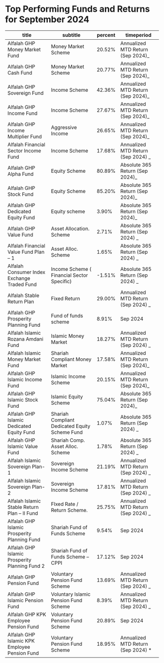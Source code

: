 # Top Performing Funds and Returns for September 2024

| title                                          | subtitle                                       | percent | timeperiod                          |
| ---------------------------------------------- | ---------------------------------------------- | ------- | ----------------------------------- |
| Alfalah GHP Money Market Fund                  | Money Market Scheme                            | 20.52%  | Annualized MTD Return (Sep 2024)\_  |
| Alfalah GHP Cash Fund                          | Money Market Scheme                            | 20.77%  | Annualized MTD Return (Sep 2024)\_  |
| Alfalah GHP Sovereign Fund                     | Income Scheme                                  | 42.36%  | Annualized MTD Return (Sep 2024)\_  |
| Alfalah GHP Income Fund                        | Income Scheme                                  | 27.67%  | Annualized MTD Return (Sep 2024)\_  |
| Alfalah GHP Income Multiplier Fund             | Aggressive Income                              | 26.65%  | Annualized MTD Return (Sep 2024)\_  |
| Alfalah Financial Sector Income Fund           | Income Scheme                                  | 17.68%  | Annualized MTD Return (Sep 2024) \_ |
| Alfalah GHP Alpha Fund                         | Equity Scheme                                  | 80.89%  | Absolute 365 Return (Sep 2024)\_    |
| Alfalah GHP Stock Fund                         | Equity Scheme                                  | 85.20%  | Absolute 365 Return (Sep 2024)\_    |
| Alfalah GHP Dedicated Equity Fund              | Equity scheme                                  | 3.90%   | Absolute 365 Return (Sep 2024)\_    |
| Alfalah GHP Value Fund                         | Asset Allocation. Scheme                       | 2.71%   | Absolute 365 Return (Sep 2024) \_   |
| Alfalah Financial Value Fund Plan – 1          | Asset Alloc. Scheme                            | 1.65%   | Absolute 365 Return (Sep 2024) \_   |
| Alfalah Consumer Index Exchange Traded Fund    | Income Scheme ( Financial Sector Specific)     | -1.51%  | Absolute 365 Return (Sep 2024) \_   |
| Alfalah Stable Return Plan                     | Fixed Return                                   | 29.00%  | Annualized MTD Return (Sep 2024) \_ |
| Alfalah GHP Prosperity Planning Fund           | Fund of funds scheme                           | 8.91%   | Sep 2024                            |
| Alfalah Islamic Rozana Amdani Fund             | Islamic Money Market                           | 18.27%  | Annualized MTD Return (Sep 2024) \_ |
| Alfalah Islamic Money Market Fund              | Shariah Compliant Money Market                 | 17.58%  | Annualized MTD Return (Sep 2024)\_  |
| Alfalah GHP Islamic Income Fund                | Islamic Income Scheme                          | 20.15%  | Annualized MTD Return (Sep 2024)\_  |
| Alfalah GHP Islamic Stock Fund                 | Islamic Equity Scheme                          | 75.04%  | Absolute 365 Return (Sep 2024)\_    |
| Alfalah GHP Islamic Dedicated Equity Fund      | Shariah Compliant Dedicated Equity Scheme Fund | 1.07%   | Absolute 365 Return (Sep 2024) \_   |
| Alfalah GHP Islamic Value Fund                 | Shariah Comp. Asset Alloc. Scheme              | 1.78%   | Absolute 365 Return (Sep 2024) \_   |
| Alfalah Islamic Sovereign Plan-1               | Sovereign Income Scheme                        | 21.19%  | Annualized MTD Return (Sep 2024) \_ |
| Alfalah Islamic Sovereign Plan-2               | Sovereign Income Scheme                        | 17.81%  | Annualized MTD Return (Sep 2024) \_ |
| Alfalah Islamic Stable Return Plan – II Fund   | FIxed Rate / Return Scheme.                    | 25.75%  | Annualized MTD Return (Sep 2024) \_ |
| Alfalah GHP Islamic Prosperity Planning Fund   | Shariah Fund of Funds Scheme                   | 9.54%   | Sep 2024                            |
| Alfalah GHP Islamic Prosperity Planning Fund 2 | Shariah Fund of Funds Scheme – CPPI            | 17.12%  | Sep 2024                            |
| Alfalah GHP Pension Fund                       | Voluntary Pension Fund Scheme                  | 13.69%  | Annualized MTD Return (Sep 2024) \_ |
| Alfalah GHP Islamic Pension Fund               | Voluntary Islamic Pension Fund Scheme          | 8.39%   | Annualized MTD Return (Sep 2024) \_ |
| Alfalah GHP KPK Employee Pension Fund          | Voluntary Pension Fund Scheme                  | 20.89%  | Sep 2024                            |
| Alfalah GHP Islamic KPK Employee Pension Fund  | Voluntary Pension Fund Scheme                  | 18.95%  | Annualized MTD Return (Sep 2024) \* |
